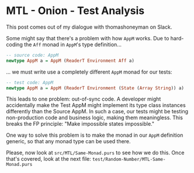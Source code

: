 # MTL - Onion - Test Analysis

This post comes out of my dialogue with thomashoneyman on Slack.

Some might say that there's a problem with how `AppM` works. Due to hard-coding the `Aff` monad in `AppM`'s type definition...
```purescript
-- source code: AppM
newtype AppM a = AppM (ReaderT Environment Aff a)
```
... we must write use a completely different `AppM` monad for our tests:
```purescript
-- test code: AppM
newtype AppM a = AppM (ReaderT Environment (State (Array String)) a)
```

This leads to one problem: out-of-sync code. A developer might accidentally make the Test AppM might implement its type class instances differently than the Source AppM. In such a case, our tests might be testing non-production code and business logic, making them meaningless. This breaks the FP principle: "Make impossible states impossible."

One way to solve this problem is to make the monad in our `AppM` definition generic, so that any monad type can be used there.

Please, now look at `src/MTL/Same-Monad.purs` to see how we do this. Once that's covered, look at the next file: `test/Random-Number/MTL-Same-Monad.purs`
